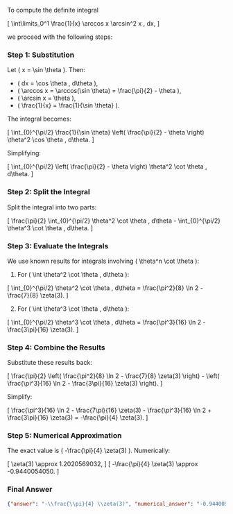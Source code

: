 To compute the definite integral 

\[
\int\limits_0^1 \frac{1}{x} \arccos x \arcsin^2 x \, dx,
\]

we proceed with the following steps:

### Step 1: Substitution
Let \( x = \sin \theta \). Then:
- \( dx = \cos \theta \, d\theta \),
- \( \arccos x = \arccos(\sin \theta) = \frac{\pi}{2} - \theta \),
- \( \arcsin x = \theta \),
- \( \frac{1}{x} = \frac{1}{\sin \theta} \).

The integral becomes:

\[
\int_{0}^{\pi/2} \frac{1}{\sin \theta} \left( \frac{\pi}{2} - \theta \right) \theta^2 \cos \theta \, d\theta.
\]

Simplifying:

\[
\int_{0}^{\pi/2} \left( \frac{\pi}{2} - \theta \right) \theta^2 \cot \theta \, d\theta.
\]

### Step 2: Split the Integral
Split the integral into two parts:

\[
\frac{\pi}{2} \int_{0}^{\pi/2} \theta^2 \cot \theta \, d\theta - \int_{0}^{\pi/2} \theta^3 \cot \theta \, d\theta.
\]

### Step 3: Evaluate the Integrals
We use known results for integrals involving \( \theta^n \cot \theta \):

1. For \( \int \theta^2 \cot \theta \, d\theta \):

\[
\int_{0}^{\pi/2} \theta^2 \cot \theta \, d\theta = \frac{\pi^2}{8} \ln 2 - \frac{7}{8} \zeta(3).
\]

2. For \( \int \theta^3 \cot \theta \, d\theta \):

\[
\int_{0}^{\pi/2} \theta^3 \cot \theta \, d\theta = \frac{\pi^3}{16} \ln 2 - \frac{3\pi}{16} \zeta(3).
\]

### Step 4: Combine the Results
Substitute these results back:

\[
\frac{\pi}{2} \left( \frac{\pi^2}{8} \ln 2 - \frac{7}{8} \zeta(3) \right) - \left( \frac{\pi^3}{16} \ln 2 - \frac{3\pi}{16} \zeta(3) \right).
\]

Simplify:

\[
\frac{\pi^3}{16} \ln 2 - \frac{7\pi}{16} \zeta(3) - \frac{\pi^3}{16} \ln 2 + \frac{3\pi}{16} \zeta(3) = -\frac{\pi}{4} \zeta(3).
\]

### Step 5: Numerical Approximation
The exact value is \( -\frac{\pi}{4} \zeta(3) \). Numerically:

\[
\zeta(3) \approx 1.2020569032,
\]
\[
-\frac{\pi}{4} \zeta(3) \approx -0.9440054050.
\]

### Final Answer
```json
{"answer": "-\\frac{\\pi}{4} \\zeta(3)", "numerical_answer": "-0.9440054050"}
```